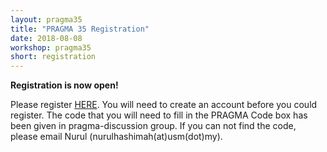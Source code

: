 ```yaml
---
layout: pragma35
title: "PRAGMA 35 Registration"
date: 2018-08-08
workshop: pragma35
short: registration
---
```


**Registration is now open!**

Please register [HERE](http://www.bigdatasummit2.usm.my/#registration). 
You will need to create an account before you could register.
The code that you will need to fill in the PRAGMA Code box has been given in
pragma-discussion group. If you can not find the code, please email
Nurul (nurulhashimah(at)usm(dot)my).

